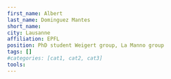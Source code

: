 ```yaml
---
first_name: Albert
last_name: Dominguez Mantes
short_name:
city: Lausanne
affiliation: EPFL
position: PhD student Weigert group, La Manno group
tags: []
#categories: [cat1, cat2, cat3]
tools:
---
```

